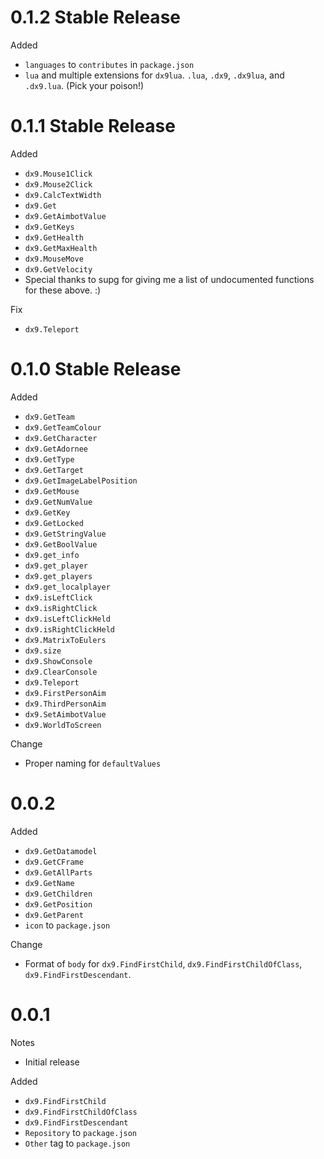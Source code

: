 # 0.1.2 Stable Release

Added
- `languages` to `contributes` in `package.json`
- `lua` and multiple extensions for `dx9lua`. `.lua`, `.dx9`, `.dx9lua`, and `.dx9.lua`. (Pick your poison!)

# 0.1.1 Stable Release

Added
- `dx9.Mouse1Click`
- `dx9.Mouse2Click`
- `dx9.CalcTextWidth`
- `dx9.Get`
- `dx9.GetAimbotValue`
- `dx9.GetKeys`
- `dx9.GetHealth`
- `dx9.GetMaxHealth`
- `dx9.MouseMove`
- `dx9.GetVelocity`
- Special thanks to supg for giving me a list of undocumented functions for these above. :)

Fix
- `dx9.Teleport`

# 0.1.0 Stable Release

Added
- `dx9.GetTeam`
- `dx9.GetTeamColour`
- `dx9.GetCharacter`
- `dx9.GetAdornee`
- `dx9.GetType`
- `dx9.GetTarget`
- `dx9.GetImageLabelPosition`
- `dx9.GetMouse`
- `dx9.GetNumValue`
- `dx9.GetKey`
- `dx9.GetLocked`
- `dx9.GetStringValue`
- `dx9.GetBoolValue`
- `dx9.get_info`
- `dx9.get_player`
- `dx9.get_players`
- `dx9.get_localplayer`
- `dx9.isLeftClick`
- `dx9.isRightClick`
- `dx9.isLeftClickHeld`
- `dx9.isRightClickHeld`
- `dx9.MatrixToEulers`
- `dx9.size`
- `dx9.ShowConsole`
- `dx9.ClearConsole`
- `dx9.Teleport`
- `dx9.FirstPersonAim`
- `dx9.ThirdPersonAim`
- `dx9.SetAimbotValue`
- `dx9.WorldToScreen`

Change
- Proper naming for `defaultValues`

# 0.0.2

Added
- `dx9.GetDatamodel`
- `dx9.GetCFrame`
- `dx9.GetAllParts`
- `dx9.GetName`
- `dx9.GetChildren`
- `dx9.GetPosition`
- `dx9.GetParent`
- `icon` to `package.json`

Change
- Format of `body` for `dx9.FindFirstChild`, `dx9.FindFirstChildOfClass`, `dx9.FindFirstDescendant`.

# 0.0.1

Notes
- Initial release

Added
- `dx9.FindFirstChild`
- `dx9.FindFirstChildOfClass`
- `dx9.FindFirstDescendant`
- `Repository` to `package.json`
- `Other` tag to `package.json`